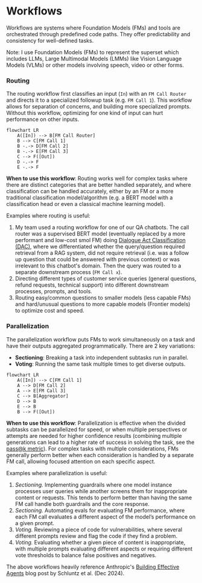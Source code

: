 # Workflows

Workflows are systems where Foundation Models (FMs) and tools are orchestrated through predefined code paths. They offer predictability and consistency for well-defined tasks.

Note: I use Foundation Models (FMs) to represent the superset which includes LLMs, Large Multimodal Models (LMMs) like Vision Language Models (VLMs) or other models involving speech, video or other forms.

### Routing

The routing workflow first classifies an input (`In`) with an `FM Call Router` and directs it to a specialized followup task (e.g. `FM Call 1`). This workflow allows for separation of concerns, and building more specialized prompts. Without this workflow, optimizing for one kind of input can hurt performance on other inputs.

```mermaid
flowchart LR
    A([In]) --> B[FM Call Router]
    B --> C[FM Call 1]
    B -.-> D[FM Call 2]
    B -.-> E[FM Call 3]
    C --> F([Out])
    D -.-> F
    E -.-> F
```

**When to use this workflow**: Routing works well for complex tasks where there are distinct categories that are better handled separately, and where classification can be handled accurately, either by an FM or a more traditional classification model/algorithm (e.g. a BERT model with a classification head or even a classical machine learning model).

Examples where routing is useful:

1. My team used a routing workflow for one of our QA chatbots. The call router was a supervised BERT model (eventually replaced by a more performant and low-cost smol FM) doing [Dialogue Act Classification (DAC)](https://paperswithcode.com/task/dialogue-act-classification), where we differentiated whether the query/question required retrieval from a RAG system, did not require retrieval (i.e. was a follow up question that could be answered with previous context) or was irrelevant to this chatbot's domain. Then the query was routed to a separate downstream process (`FM Call x`).
2. Directing different types of customer service queries (general questions, refund requests, technical support) into different downstream processes, prompts, and tools.
3. Routing easy/common questions to smaller models (less capable FMs) and hard/unusual questions to more capable models (Frontier models) to optimize cost and speed.

### Parallelization

The parallelization workflow puts FMs to work simultaneously on a task and have their outputs aggregated programmatically. There are 2 key variations:

- **Sectioning**: Breaking a task into independent subtasks run in parallel.
- **Voting**: Running the same task multiple times to get diverse outputs.

```mermaid
flowchart LR
    A([In]) --> C[FM Call 1]
    A --> D[FM Call 2]
    A --> E[FM Call 3]
    C --> B[Aggregator]
    D --> B
    E --> B
    B --> F([Out])
```

**When to use this workflow**: Parallelization is effective when the divided subtasks can be parallelized for speed, or when multiple perspectives or attempts are needed for higher confidence results (combining multiple generations can lead to a higher rate of success in solving the task, see the [pass@k metric](../../evaluation/metrics/pass@k.md)). For complex tasks with multiple considerations, FMs generally perform better when each consideration is handled by a separate FM call, allowing focused attention on each specific aspect.

Examples where parallelization is useful:

1. *Sectioning.* Implementing guardrails where one model instance processes user queries while another screens them for inappropriate content or requests. This tends to perform better than having the same FM call handle both guardrails and the core response.
2. *Sectioning.* Automating evals for evaluating FM performance, where each FM call evaluates a different aspect of the model’s performance on a given prompt.
3. *Voting.* Reviewing a piece of code for vulnerabilities, where several different prompts review and flag the code if they find a problem.
4. *Voting.* Evaluating whether a given piece of content is inappropriate, with multiple prompts evaluating different aspects or requiring different vote thresholds to balance false positives and negatives.

The above workflows heavily reference Anthropic's [Building Effective Agents](https://www.anthropic.com/engineering/building-effective-agents) blog post by Schluntz et al. (Dec 2024).